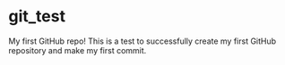 # git_test
My first GitHub repo! This is a test to successfully create my first GitHub repository and make my first commit.
